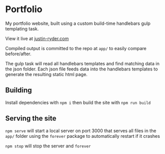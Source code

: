 Portfolio
=========
My portfolio website, built using a custom build-time handlebars gulp templating task.

View it live at [justin-ryder.com](https://www.justin-ryder.com/)

Compiled output is committed to the repo at `app/` to easily compare before/after.

The gulp task will read all handlebars templates and find matching data in the json folder. Each json file feeds data into the handlebars templates to generate the resulting static html page.

## Building

Install dependencies with `npm i` then build the site with `npm run build`

## Serving the site

`npm serve` will start a local server on port 3000 that serves all files in the `app/` folder using the `forever` package to automatically restart if it crashes

`npm stop` will stop the server and `forever`
